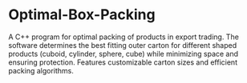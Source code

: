 # Optimal-Box-Packing
A C++ program for optimal packing of products in export trading. The software determines the best fitting outer carton for different shaped products (cuboid, cylinder, sphere, cube) while minimizing space and ensuring protection. Features customizable carton sizes and efficient packing algorithms.
